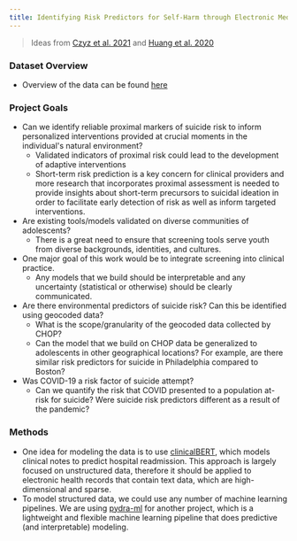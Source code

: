 ```yaml
---
title: Identifying Risk Predictors for Self-Harm through Electronic Medical Records
---
```

> Ideas from [Czyz et al. 2021](https://journals.sagepub.com/doi/full/10.1177/1073191120939168?casa_token=nZwwu0a6mM4AAAAA%3AUE4tkOVOBDe0BEXfvZDRMFSH-BjpA4Cq07RRlY9s_cZsfePwk9W9nE3Odc4qW9qh5UW5lCs4qj3dcA) and [Huang et al. 2020](https://arxiv.org/pdf/1904.05342.pdf)


### Dataset Overview
* Overview of the data can be found [here](../datasets/chop.md)

### Project Goals
* Can we identify reliable proximal markers of suicide risk to inform personalized interventions provided at crucial moments in the individual's natural environment?    
    * Validated indicators of proximal risk could lead to the development of adaptive interventions
    * Short-term risk prediction is a key concern for clinical providers and more research that incorporates proximal assessment is needed to provide insights about short-term precursors to  suicidal ideation in order to facilitate early detection of risk as well as inform targeted interventions.
* Are existing tools/models validated on diverse communities of adolescents? 
    * There is a great need to ensure that screening tools serve youth from diverse backgrounds, identities, and cultures. 
* One major goal of this work would be to integrate screening into clinical practice. 
    * Any models that we build should be interpretable and any uncertainty (statistical or otherwise) should be clearly communicated.
* Are there environmental predictors of suicide risk? Can this be identified using geocoded data? 
    * What is the scope/granularity of the geocoded data collected by CHOP? 
    * Can the model that we build on CHOP data be generalized to adolescents in other geographical locations? For example, are there similar risk predictors for suicide in Philadelphia compared to Boston? 
* Was COVID-19 a risk factor of suicide attempt? 
    * Can we quantify the risk that COVID presented to a population at-risk for suicide? Were suicide risk predictors different as a result of the pandemic? 

### Methods
* One idea for modeling the data is to use [clinicalBERT](https://arxiv.org/pdf/1904.05342.pdf), which models clinical notes to predict hospital readmission. This approach is largely focused on unstructured data, therefore it should be applied to electronic health records that contain text data, which are high-dimensional and sparse. 
* To model structured data, we could use any number of machine learning pipelines. We are using [pydra-ml](https://github.com/nipype/pydra-ml) for another project, which is a lightweight and flexible machine learning pipeline that does predictive (and interpretable) modeling. 



